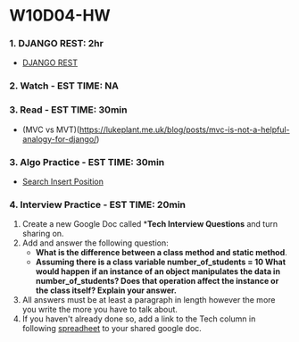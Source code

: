 # W10D04-HW

### 1. DJANGO REST: 2hr
- [DJANGO REST](https://git.generalassemb.ly/SEIR-224/W10D04-HW/blob/master/DJANGO-REST-HW.MD)

### 2. Watch - EST TIME: NA

### 3. Read - EST TIME: 30min
- (MVC vs MVT)(https://lukeplant.me.uk/blog/posts/mvc-is-not-a-helpful-analogy-for-django/)
### 3. Algo Practice - EST TIME: 30min
- [Search Insert Position](https://git.generalassemb.ly/SEIR-224/W10D04-HW/blob/master/ALGO.MD)


### 4.  Interview Practice - EST TIME: 20min
1. Create a new Google Doc called ***Tech Interview Questions** and turn sharing on.
2. Add and answer the following question: 
   - **What is the difference between a class method and static method**.
   - **Assuming there is a class variable number_of_students = 10 
What would happen if an instance of an object manipulates the data in number_of_students? Does that operation affect the instance or the class itself? Explain your answer.**
3. All answers must be at least a paragraph in length however the more you write the more you have to talk about.
4. If you haven't already done so, add a link to the Tech column in following [spreadheet](https://docs.google.com/spreadsheets/d/1S9-poFULhpext3xjNmuU1g-raZGKkFrODEACrIRFLi0/edit#gid=0) to your shared google doc.
